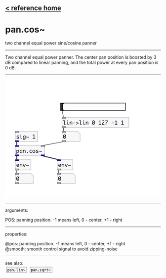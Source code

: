 [< reference home](index.html)
---

# pan.cos~


two channel equal power sine/cosine panner

---

Two channel equal power panner. The center pan position is boosted by 3 dB
            compared to linear panning, and the total power at every pan position is 0 dB.
<br>


---


![example](examples/pan.cos~-example.jpg)

---
arguments:

POS: panning position. -1 means
            left, 0 - center, +1 - right<br>

---
properties:

@pos: panning
            position. -1 means left, 0 - center, +1 - right<br>
@smooth: smooth control signal to avoid zipping-noise<br>

---
see also:<br>
[![pan.lin~](img/object_pan.lin~.png)](pan.lin~.html)
[![pan.sqrt~](img/object_pan.sqrt~.png)](pan.sqrt~.html)
